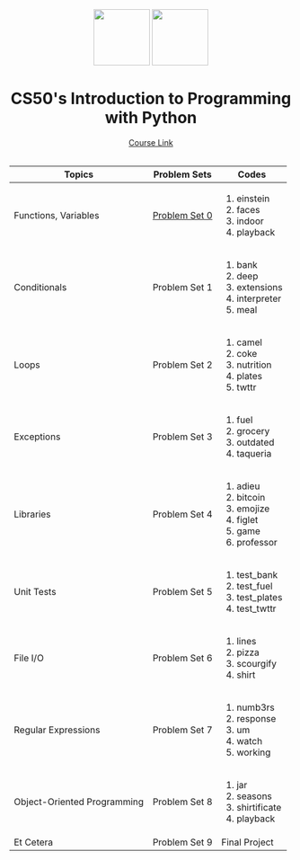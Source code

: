 <div align="center">
    <img src="https://upload.wikimedia.org/wikipedia/commons/c/cd/EdX_newer_logo.svg" height=100>
    <img src="https://miro.medium.com/v2/resize:fit:4800/format:webp/1*CVBQwEVP10IRUH3J5b3RWA.jpeg" height=100>
    <h1> CS50's Introduction to Programming with Python </h1>
</div>

<div align="center">
    <a href="https://cs50.harvard.edu/python/2022/">Course Link</a>
</div>

<br>
<div style="display: flex; justify-content: center;">
    <table>
        <thead>
            <tr>
                <th>Topics</th>
                <th>Problem Sets</th>
                <th>Codes</th>
            </tr>
        </thead>
        <tbody>
            <tr>
                <td>Functions, Variables</td>
                <td>
                <a href="https://github.com/vikramtalware/learn_python_edx_harvardx/tree/main/Problem%20Set%200">Problem Set 0</a></td>
                <td>
                    <ol>
                        <li>einstein</li>
                        <li>faces</li>
                        <li>indoor</li>
                        <li>playback</li>
                    </ol>
                </td>
            </tr>
            <tr>
                <td>Conditionals</td>
                <td>Problem Set 1</td>
                <td>
                    <ol>
                        <li>bank</li>
                        <li>deep</li>
                        <li>extensions</li>
                        <li>interpreter</li>
                        <li>meal</li>
                    </ol>
                </td>
            </tr>
            <tr>
                <td>Loops</td>
                <td>Problem Set 2</td>
                <td>
                    <ol>
                        <li>camel</li>
                        <li>coke</li>
                        <li>nutrition</li>
                        <li>plates</li>
                        <li>twttr</li>
                    </ol>
                </td>
            </tr>
            <tr>
                <td>Exceptions</td>
                <td>Problem Set 3</td>
                <td>
                    <ol>
                        <li>fuel</li>
                        <li>grocery</li>
                        <li>outdated</li>
                        <li>taqueria</li>
                    </ol>
                </td>
            </tr>
            <tr>
                <td>Libraries</td>
                <td>Problem Set 4</td>
                <td>
                    <ol>
                        <li>adieu</li>
                        <li>bitcoin</li>
                        <li>emojize</li>
                        <li>figlet</li>
                        <li>game</li>
                        <li>professor</li>
                    </ol>
                </td>
            </tr>
            <tr>
                <td>Unit Tests</td>
                <td>Problem Set 5</td>
                <td>
                    <ol>
                        <li>test_bank</li>
                        <li>test_fuel</li>
                        <li>test_plates</li>
                        <li>test_twttr</li>
                    </ol>
                </td>
            </tr>
            <tr>
                <td>File I/O</td>
                <td>Problem Set 6</td>
                <td>
                    <ol>
                        <li>lines</li>
                        <li>pizza</li>
                        <li>scourgify</li>
                        <li>shirt</li>
                    </ol>
                </td>
            </tr>
            <tr>
                <td>Regular Expressions</td>
                <td>Problem Set 7</td>
                <td>
                    <ol>
                        <li>numb3rs</li>
                        <li>response</li>
                        <li>um</li>
                        <li>watch</li>
                        <li>working</li>
                    </ol>
                </td>
            </tr>
            <tr>
                <td>Object-Oriented Programming</td>
                <td>Problem Set 8</td>
                <td>
                    <ol>
                        <li>jar</li>
                        <li>seasons</li>
                        <li>shirtificate</li>
                        <li>playback</li>
                    </ol>
                </td>
            </tr>
            <tr>
                <td>Et Cetera</td>
                <td>Problem Set 9</td>
                <td>Final Project</td>
            </tr>
        </tbody>
    </table>
</div>
